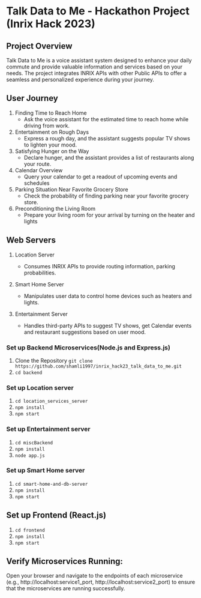 # Talk Data to Me - Hackathon Project (Inrix Hack 2023)

## Project Overview

Talk Data to Me is a voice assistant system designed to enhance your daily commute and provide valuable information and services based on your needs. The project integrates INRIX APIs with other Public APIs to offer a seamless and personalized experience during your journey.

## User Journey

1. Finding Time to Reach Home
   - Ask the voice assistant for the estimated time to reach home while driving from work.
2. Entertainment on Rough Days
   - Express a rough day, and the assistant suggests popular TV shows to lighten your mood.
3. Satisfying Hunger on the Way
   - Declare hunger, and the assistant provides a list of restaurants along your route.
4. Calendar Overview
   - Query your calendar to get a readout of upcoming events and schedules
5. Parking Situation Near Favorite Grocery Store
   - Check the probability of finding parking near your favorite grocery store.
6. Preconditioning the Living Room
   - Prepare your living room for your arrival by turning on the heater and lights

## Web Servers

1. Location Server

   - Consumes INRIX APIs to provide routing information, parking probabilities.

2. Smart Home Server

   - Manipulates user data to control home devices such as heaters and lights.

3. Entertainment Server
   - Handles third-party APIs to suggest TV shows, get Calendar events and restaurant suggestions based on user mood.

### Set up Backend Microservices(Node.js and Express.js)

1. Clone the Repository
   `git clone https://github.com/shamli1997/inrix_hack23_talk_data_to_me.git`
2. `cd backend`

### Set up Location server

1. `cd location_services_server`
2. `npm install`
3. `npm start`

### Set up Entertainment server

1. `cd miscBackend`
2. `npm install`
3. `node app.js`

### Set up Smart Home server

1. `cd smart-home-and-db-server`
2. `npm install`
3. `npm start`

## Set up Frontend (React.js)

1. `cd frontend`
2. `npm install`
3. `npm start`

## Verify Microservices Running:

Open your browser and navigate to the endpoints of each microservice (e.g., http://localhost:service1_port, http://localhost:service2_port) to ensure that the microservices are running successfully.

